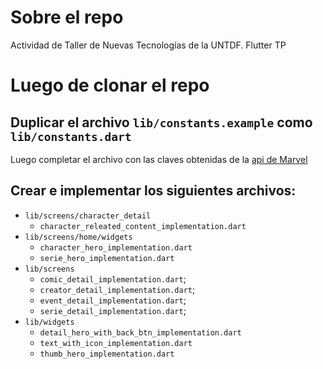 # Sobre el repo
Actividad de Taller de Nuevas Tecnologías de la UNTDF. Flutter TP

# Luego de clonar el repo

## Duplicar el archivo `lib/constants.example` como `lib/constants.dart`
Luego completar el archivo con las claves obtenidas de la [api de Marvel](https://developer.marvel.com/)

## Crear e implementar los siguientes archivos:
- `lib/screens/character_detail`
    - `character_releated_content_implementation.dart`
- `lib/screens/home/widgets`
    - `character_hero_implementation.dart`
    - `serie_hero_implementation.dart`
- `lib/screens`
    - `comic_detail_implementation.dart`;
    - `creator_detail_implementation.dart`;
    - `event_detail_implementation.dart`;
    - `serie_detail_implementation.dart`;
- `lib/widgets`
    - `detail_hero_with_back_btn_implementation.dart`
    - `text_with_icon_implementation.dart`
    - `thumb_hero_implementation.dart`